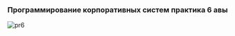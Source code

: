### Программирование корпоративных систем практика 6  авы

![pr6](https://github.com/user-attachments/assets/080d4ed7-51c2-47b5-bc3a-4f77c64c4bdd)
